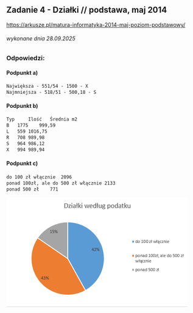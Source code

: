 ## Zadanie 4 - Działki // podstawa, maj 2014
https://arkusze.pl/matura-informatyka-2014-maj-poziom-podstawowy/
###### wykonane dnia 28.09.2025

### Odpowiedzi:

#### Podpunkt a)
```
Największa - 551/54 - 1500 - X
Najmniejsza - 518/51 - 500,18 - S
```

#### Podpunkt b)
```
Typ     Ilość   Średnia m2
B	1775	999,59
L	559	1016,75
R	708	989,98
S	964	986,12
X	994	989,94

```

#### Podpunkt c)
```
do 100 zł włącznie	2096
ponad 100zł, ale do 500 zł włącznie	2133
ponad 500 zł	771
```
![img_1.png](img_1.png)
